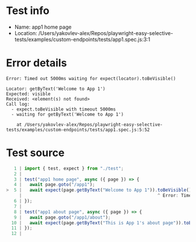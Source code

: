 # Test info

- Name: app1 home page
- Location: /Users/yakovlev-alex/Repos/playwright-easy-selective-tests/examples/custom-endpoints/tests/app1.spec.js:3:1

# Error details

```
Error: Timed out 5000ms waiting for expect(locator).toBeVisible()

Locator: getByText('Welcome to App 1')
Expected: visible
Received: <element(s) not found>
Call log:
  - expect.toBeVisible with timeout 5000ms
  - waiting for getByText('Welcome to App 1')

    at /Users/yakovlev-alex/Repos/playwright-easy-selective-tests/examples/custom-endpoints/tests/app1.spec.js:5:52
```

# Test source

```ts
   1 | import { test, expect } from "./test";
   2 |
   3 | test("app1 home page", async ({ page }) => {
   4 |   await page.goto("/app1");
>  5 |   await expect(page.getByText("Welcome to App 1")).toBeVisible();
     |                                                    ^ Error: Timed out 5000ms waiting for expect(locator).toBeVisible()
   6 | });
   7 |
   8 | test("app1 about page", async ({ page }) => {
   9 |   await page.goto("/app1/about");
  10 |   await expect(page.getByText("This is App 1's about page")).toBeVisible();
  11 | });
  12 |
```